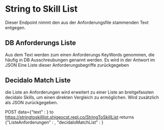 # String to Skill List

Dieser Endpoint nimmt den aus der Anforderungsfile stammenden Text entgegen.

## DB Anforderungs Liste

Aus dem Text werden zum einen Anforderungs KeyWords genommen, die häufig in DB Ausschreubungen genannt werden. Es wird in der Antwort im JSON Eine Liste dieser Anforderungsbegriffe zurückgegeben

## Decidalo Match Liste

die Liste an Anforderungen wird erweitert zu einer Liste an breitgefassten decidalo Skills, um einen direkten Vergleich zu ermöglichen. Wird zusätzlich als JSON zurückgegeben.

POST data={"text" : <yourText>} to https://stringtoskilllist.shigeocst.repl.co/StringToSkillList
returns {"ListeAnforderungen" : <ListeAnforderungen>, "decidaloMatchList" : <textSplit>}
